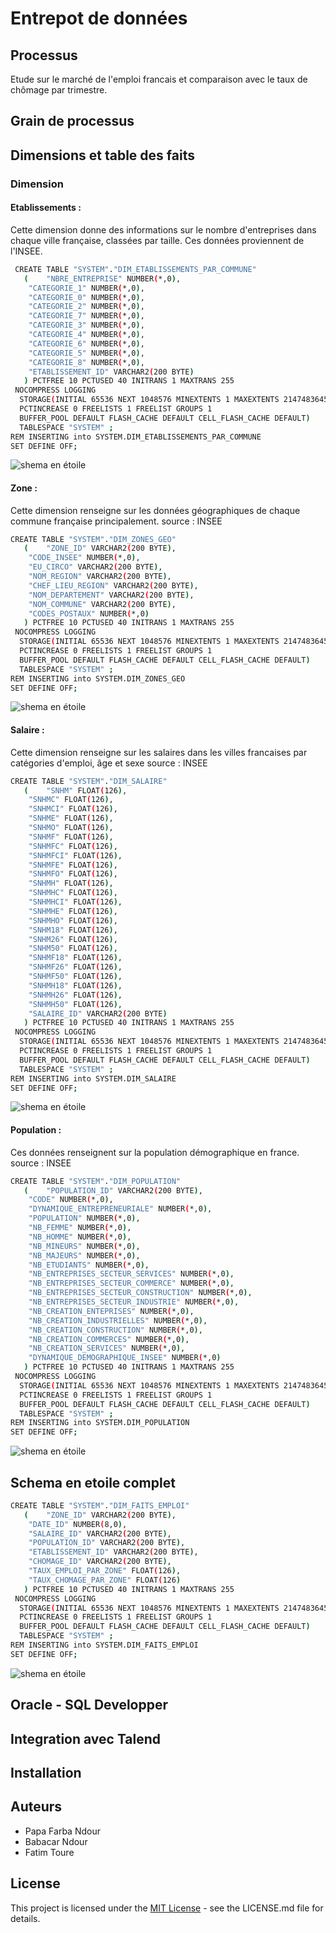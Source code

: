 # Entrepot de données 

## Processus 

Etude sur le marché de l'emploi francais et comparaison avec le taux de chômage par trimestre.


## Grain de processus


## Dimensions et table des faits
### Dimension

#### Etablissements : 
Cette dimension donne des informations sur le nombre d'entreprises dans chaque ville française, classées par taille.
Ces données proviennent de l'INSEE.

```bash
 CREATE TABLE "SYSTEM"."DIM_ETABLISSEMENTS_PAR_COMMUNE" 
   (	"NBRE_ENTREPRISE" NUMBER(*,0), 
	"CATEGORIE_1" NUMBER(*,0), 
	"CATEGORIE_0" NUMBER(*,0), 
	"CATEGORIE_2" NUMBER(*,0), 
	"CATEGORIE_7" NUMBER(*,0), 
	"CATEGORIE_3" NUMBER(*,0), 
	"CATEGORIE_4" NUMBER(*,0), 
	"CATEGORIE_6" NUMBER(*,0), 
	"CATEGORIE_5" NUMBER(*,0), 
	"CATEGORIE_8" NUMBER(*,0), 
	"ETABLISSEMENT_ID" VARCHAR2(200 BYTE)
   ) PCTFREE 10 PCTUSED 40 INITRANS 1 MAXTRANS 255 
 NOCOMPRESS LOGGING
  STORAGE(INITIAL 65536 NEXT 1048576 MINEXTENTS 1 MAXEXTENTS 2147483645
  PCTINCREASE 0 FREELISTS 1 FREELIST GROUPS 1
  BUFFER_POOL DEFAULT FLASH_CACHE DEFAULT CELL_FLASH_CACHE DEFAULT)
  TABLESPACE "SYSTEM" ;
REM INSERTING into SYSTEM.DIM_ETABLISSEMENTS_PAR_COMMUNE
SET DEFINE OFF;
```

![shema en étoile](images/dimetablissement.PNG)

#### Zone : 
Cette dimension renseigne sur les données géographiques de chaque commune française principalement.
source : INSEE

```bash
CREATE TABLE "SYSTEM"."DIM_ZONES_GEO" 
   (	"ZONE_ID" VARCHAR2(200 BYTE), 
	"CODE_INSEE" NUMBER(*,0), 
	"EU_CIRCO" VARCHAR2(200 BYTE), 
	"NOM_REGION" VARCHAR2(200 BYTE), 
	"CHEF_LIEU_REGION" VARCHAR2(200 BYTE), 
	"NOM_DEPARTEMENT" VARCHAR2(200 BYTE), 
	"NOM_COMMUNE" VARCHAR2(200 BYTE), 
	"CODES_POSTAUX" NUMBER(*,0)
   ) PCTFREE 10 PCTUSED 40 INITRANS 1 MAXTRANS 255 
 NOCOMPRESS LOGGING
  STORAGE(INITIAL 65536 NEXT 1048576 MINEXTENTS 1 MAXEXTENTS 2147483645
  PCTINCREASE 0 FREELISTS 1 FREELIST GROUPS 1
  BUFFER_POOL DEFAULT FLASH_CACHE DEFAULT CELL_FLASH_CACHE DEFAULT)
  TABLESPACE "SYSTEM" ;
REM INSERTING into SYSTEM.DIM_ZONES_GEO
SET DEFINE OFF;
```
![shema en étoile](images/dimzones.PNG)

#### Salaire : 
Cette dimension renseigne sur les salaires dans les villes francaises par catégories d'emploi, âge et sexe
source : INSEE
```bash
CREATE TABLE "SYSTEM"."DIM_SALAIRE" 
   (	"SNHM" FLOAT(126), 
	"SNHMC" FLOAT(126), 
	"SNHMCI" FLOAT(126), 
	"SNHME" FLOAT(126), 
	"SNHMO" FLOAT(126), 
	"SNHMF" FLOAT(126), 
	"SNHMFC" FLOAT(126), 
	"SNHMFCI" FLOAT(126), 
	"SNHMFE" FLOAT(126), 
	"SNHMFO" FLOAT(126), 
	"SNHMH" FLOAT(126), 
	"SNHMHC" FLOAT(126), 
	"SNHMHCI" FLOAT(126), 
	"SNHMHE" FLOAT(126), 
	"SNHMHO" FLOAT(126), 
	"SNHM18" FLOAT(126), 
	"SNHM26" FLOAT(126), 
	"SNHM50" FLOAT(126), 
	"SNHMF18" FLOAT(126), 
	"SNHMF26" FLOAT(126), 
	"SNHMF50" FLOAT(126), 
	"SNHMH18" FLOAT(126), 
	"SNHMH26" FLOAT(126), 
	"SNHMH50" FLOAT(126), 
	"SALAIRE_ID" VARCHAR2(200 BYTE)
   ) PCTFREE 10 PCTUSED 40 INITRANS 1 MAXTRANS 255 
 NOCOMPRESS LOGGING
  STORAGE(INITIAL 65536 NEXT 1048576 MINEXTENTS 1 MAXEXTENTS 2147483645
  PCTINCREASE 0 FREELISTS 1 FREELIST GROUPS 1
  BUFFER_POOL DEFAULT FLASH_CACHE DEFAULT CELL_FLASH_CACHE DEFAULT)
  TABLESPACE "SYSTEM" ;
REM INSERTING into SYSTEM.DIM_SALAIRE
SET DEFINE OFF;
```
![shema en étoile](images/dimsalaire.PNG)

#### Population :
Ces données renseignent sur la population démographique en france.
source : INSEE

```bash
CREATE TABLE "SYSTEM"."DIM_POPULATION" 
   (	"POPULATION_ID" VARCHAR2(200 BYTE), 
	"CODE" NUMBER(*,0), 
	"DYNAMIQUE_ENTREPRENEURIALE" NUMBER(*,0), 
	"POPULATION" NUMBER(*,0), 
	"NB_FEMME" NUMBER(*,0), 
	"NB_HOMME" NUMBER(*,0), 
	"NB_MINEURS" NUMBER(*,0), 
	"NB_MAJEURS" NUMBER(*,0), 
	"NB_ETUDIANTS" NUMBER(*,0), 
	"NB_ENTREPRISES_SECTEUR_SERVICES" NUMBER(*,0), 
	"NB_ENTREPRISES_SECTEUR_COMMERCE" NUMBER(*,0), 
	"NB_ENTREPRISES_SECTEUR_CONSTRUCTION" NUMBER(*,0), 
	"NB_ENTREPRISES_SECTEUR_INDUSTRIE" NUMBER(*,0), 
	"NB_CREATION_ENTEPRISES" NUMBER(*,0), 
	"NB_CREATION_INDUSTRIELLES" NUMBER(*,0), 
	"NB_CREATION_CONSTRUCTION" NUMBER(*,0), 
	"NB_CREATION_COMMERCES" NUMBER(*,0), 
	"NB_CREATION_SERVICES" NUMBER(*,0), 
	"DYNAMIQUE_DEMOGRAPHIQUE_INSEE" NUMBER(*,0)
   ) PCTFREE 10 PCTUSED 40 INITRANS 1 MAXTRANS 255 
 NOCOMPRESS LOGGING
  STORAGE(INITIAL 65536 NEXT 1048576 MINEXTENTS 1 MAXEXTENTS 2147483645
  PCTINCREASE 0 FREELISTS 1 FREELIST GROUPS 1
  BUFFER_POOL DEFAULT FLASH_CACHE DEFAULT CELL_FLASH_CACHE DEFAULT)
  TABLESPACE "SYSTEM" ;
REM INSERTING into SYSTEM.DIM_POPULATION
SET DEFINE OFF;
```

![shema en étoile](images/dimpopulation.PNG)

## Schema en etoile complet

```bash
CREATE TABLE "SYSTEM"."DIM_FAITS_EMPLOI" 
   (	"ZONE_ID" VARCHAR2(200 BYTE), 
	"DATE_ID" NUMBER(8,0), 
	"SALAIRE_ID" VARCHAR2(200 BYTE), 
	"POPULATION_ID" VARCHAR2(200 BYTE), 
	"ETABLISSEMENT_ID" VARCHAR2(200 BYTE), 
	"CHOMAGE_ID" VARCHAR2(200 BYTE), 
	"TAUX_EMPLOI_PAR_ZONE" FLOAT(126), 
	"TAUX_CHOMAGE_PAR_ZONE" FLOAT(126)
   ) PCTFREE 10 PCTUSED 40 INITRANS 1 MAXTRANS 255 
 NOCOMPRESS LOGGING
  STORAGE(INITIAL 65536 NEXT 1048576 MINEXTENTS 1 MAXEXTENTS 2147483645
  PCTINCREASE 0 FREELISTS 1 FREELIST GROUPS 1
  BUFFER_POOL DEFAULT FLASH_CACHE DEFAULT CELL_FLASH_CACHE DEFAULT)
  TABLESPACE "SYSTEM" ;
REM INSERTING into SYSTEM.DIM_FAITS_EMPLOI
SET DEFINE OFF;
```
![shema en étoile](images/etoile.PNG)


## Oracle - SQL Developper


## Integration avec Talend

## Installation


## Auteurs
* Papa Farba Ndour
* Babacar Ndour
* Fatim Toure

## License

This project is licensed under the [MIT License](https://choosealicense.com/licenses/mit/) - see the LICENSE.md file for details.
